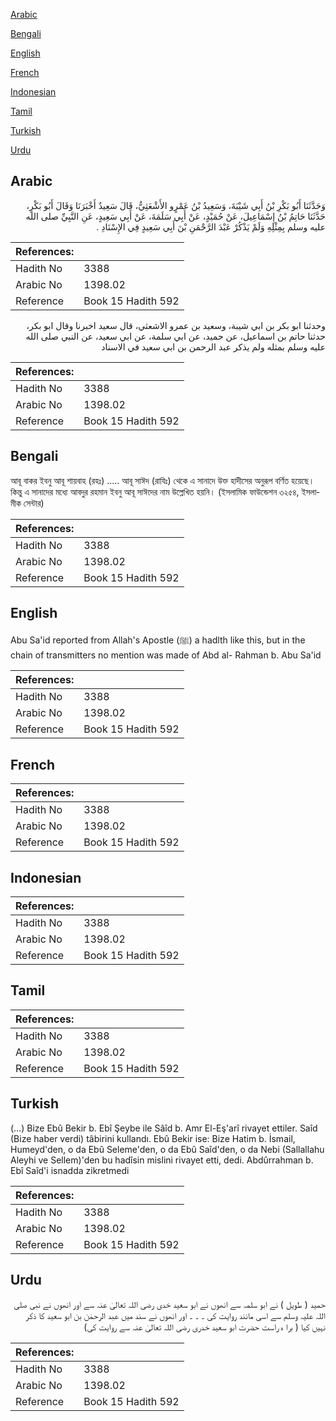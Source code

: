 [Arabic](#arabic)

[Bengali](#bengali)

[English](#english)

[French](#french)

[Indonesian](#indonesian)

[Tamil](#tamil)

[Turkish](#turkish)

[Urdu](#urdu)

## Arabic


<div dir="rtl" lang="ar" style={{fontSize:'larger',backgroundColor:'#f8f9fa',padding:20}}>
وَحَدَّثَنَا أَبُو بَكْرِ بْنُ أَبِي شَيْبَةَ، وَسَعِيدُ بْنُ عَمْرٍو الأَشْعَثِيُّ، قَالَ سَعِيدٌ أَخْبَرَنَا وَقَالَ أَبُو بَكْرٍ، حَدَّثَنَا حَاتِمُ بْنُ إِسْمَاعِيلَ، عَنْ حُمَيْدٍ، عَنْ أَبِي سَلَمَةَ، عَنْ أَبِي سَعِيدٍ، عَنِ النَّبِيِّ صلى الله عليه وسلم بِمِثْلِهِ وَلَمْ يَذْكُرْ عَبْدَ الرَّحْمَنِ بْنَ أَبِي سَعِيدٍ فِي الإِسْنَادِ ‏.‏
</div>
<div style={{backgroundColor:'#f8f9fa',padding:20, marginBottom: 10}}><table> <thead> <tr> <th>References:</th> <th></th> </tr> </thead> <tbody><tr><td>Hadith No</td><td>3388</td></tr><tr><td>Arabic No</td><td>1398.02</td></tr><tr><td>Reference</td><td>Book 15 Hadith 592</td></tr></tbody></table></div>


<div dir="rtl" lang="ar" style={{fontSize:'larger',backgroundColor:'#f8f9fa',padding:20}}>
وحدثنا ابو بكر بن ابي شيبة، وسعيد بن عمرو الاشعثي، قال سعيد اخبرنا وقال ابو بكر، حدثنا حاتم بن اسماعيل، عن حميد، عن ابي سلمة، عن ابي سعيد، عن النبي صلى الله عليه وسلم بمثله ولم يذكر عبد الرحمن بن ابي سعيد في الاسناد
</div>
<div style={{backgroundColor:'#f8f9fa',padding:20, marginBottom: 10}}><table> <thead> <tr> <th>References:</th> <th></th> </tr> </thead> <tbody><tr><td>Hadith No</td><td>3388</td></tr><tr><td>Arabic No</td><td>1398.02</td></tr><tr><td>Reference</td><td>Book 15 Hadith 592</td></tr></tbody></table></div>

## Bengali


<div dir="ltr" lang="bn" style={{fontSize:'larger',backgroundColor:'#f8f9fa',padding:20}}>
আবূ বাকর ইবনু আবূ শায়বাহ (রহঃ) ..... আবূ সাঈদ (রাযিঃ) থেকে এ সানাদে উক্ত হাদীসের অনুরূপ বর্ণিত হয়েছে। কিন্তু এ সানাদের মধ্যে আবদুর রহমান ইবনু আবূ সাঈদের নাম উল্লেখিত হয়নি। (ইসলামিক ফাউন্ডেশন ৩২৫৪, ইসলামীক সেন্টার)
</div>
<div style={{backgroundColor:'#f8f9fa',padding:20, marginBottom: 10}}><table> <thead> <tr> <th>References:</th> <th></th> </tr> </thead> <tbody><tr><td>Hadith No</td><td>3388</td></tr><tr><td>Arabic No</td><td>1398.02</td></tr><tr><td>Reference</td><td>Book 15 Hadith 592</td></tr></tbody></table></div>

## English


<div dir="ltr" lang="en" style={{fontSize:'larger',backgroundColor:'#f8f9fa',padding:20}}>
Abu Sa'id reported from Allah's Apostle (ﷺ) a hadlth like this, but in the chain of transmitters no mention was made of Abd al- Rahman b. Abu Sa'id
</div>
<div style={{backgroundColor:'#f8f9fa',padding:20, marginBottom: 10}}><table> <thead> <tr> <th>References:</th> <th></th> </tr> </thead> <tbody><tr><td>Hadith No</td><td>3388</td></tr><tr><td>Arabic No</td><td>1398.02</td></tr><tr><td>Reference</td><td>Book 15 Hadith 592</td></tr></tbody></table></div>

## French


<div dir="ltr" lang="fr" style={{fontSize:'larger',backgroundColor:'#f8f9fa',padding:20}}>

</div>
<div style={{backgroundColor:'#f8f9fa',padding:20, marginBottom: 10}}><table> <thead> <tr> <th>References:</th> <th></th> </tr> </thead> <tbody><tr><td>Hadith No</td><td>3388</td></tr><tr><td>Arabic No</td><td>1398.02</td></tr><tr><td>Reference</td><td>Book 15 Hadith 592</td></tr></tbody></table></div>

## Indonesian


<div dir="ltr" lang="id" style={{fontSize:'larger',backgroundColor:'#f8f9fa',padding:20}}>

</div>
<div style={{backgroundColor:'#f8f9fa',padding:20, marginBottom: 10}}><table> <thead> <tr> <th>References:</th> <th></th> </tr> </thead> <tbody><tr><td>Hadith No</td><td>3388</td></tr><tr><td>Arabic No</td><td>1398.02</td></tr><tr><td>Reference</td><td>Book 15 Hadith 592</td></tr></tbody></table></div>

## Tamil


<div dir="ltr" lang="ta" style={{fontSize:'larger',backgroundColor:'#f8f9fa',padding:20}}>

</div>
<div style={{backgroundColor:'#f8f9fa',padding:20, marginBottom: 10}}><table> <thead> <tr> <th>References:</th> <th></th> </tr> </thead> <tbody><tr><td>Hadith No</td><td>3388</td></tr><tr><td>Arabic No</td><td>1398.02</td></tr><tr><td>Reference</td><td>Book 15 Hadith 592</td></tr></tbody></table></div>

## Turkish


<div dir="ltr" lang="tr" style={{fontSize:'larger',backgroundColor:'#f8f9fa',padding:20}}>
(…) Bize Ebû Bekir b. Ebî Şeybe ile Sâîd b. Amr El-Eş'arî rivayet ettiler. Saîd (Bize haber verdi) tâbirini kullandı. Ebû Bekir ise: Bize Hatim b. İsmail, Humeyd'den, o da Ebû Seleme'den, o da Ebû Saîd'den, o da Nebi (Sallallahu Aleyhi ve Sellem)'den bu hadîsin mislini rivayet etti, dedi. Abdûrrahman b. Ebî Saîd'i isnadda zikretmedi
</div>
<div style={{backgroundColor:'#f8f9fa',padding:20, marginBottom: 10}}><table> <thead> <tr> <th>References:</th> <th></th> </tr> </thead> <tbody><tr><td>Hadith No</td><td>3388</td></tr><tr><td>Arabic No</td><td>1398.02</td></tr><tr><td>Reference</td><td>Book 15 Hadith 592</td></tr></tbody></table></div>

## Urdu


<div dir="rtl" lang="ur" style={{fontSize:'larger',backgroundColor:'#f8f9fa',padding:20}}>
حمید ( طویل ) نے ابو سلمہ سے انھوں نے ابو سعید خدی رضی اللہ تعالیٰ عنہ سے اور انھوں نے نبی صلی اللہ علیہ وسلم سے اسی مانند روایت کی ۔ ۔ ۔ اور انھوں نے سند میں عبد الرحمٰن بن ابو سعید کا ذکر نہیں کیا ( برا ہ راست حضرت ابو سعید خدری رضی اللہ تعالیٰ عنہ سے روایت کی)
</div>
<div style={{backgroundColor:'#f8f9fa',padding:20, marginBottom: 10}}><table> <thead> <tr> <th>References:</th> <th></th> </tr> </thead> <tbody><tr><td>Hadith No</td><td>3388</td></tr><tr><td>Arabic No</td><td>1398.02</td></tr><tr><td>Reference</td><td>Book 15 Hadith 592</td></tr></tbody></table></div>